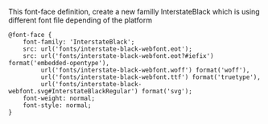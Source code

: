 

This font-face definition, create a new familly InterstateBlack which is using different font file depending of the platform
```
@font-face {
    font-family: 'InterstateBlack';
    src: url('fonts/interstate-black-webfont.eot');
    src: url('fonts/interstate-black-webfont.eot?#iefix') format('embedded-opentype'),
         url('fonts/interstate-black-webfont.woff') format('woff'),
         url('fonts/interstate-black-webfont.ttf') format('truetype'),
         url('fonts/interstate-black-webfont.svg#InterstateBlackRegular') format('svg');
    font-weight: normal;
    font-style: normal;
}
```